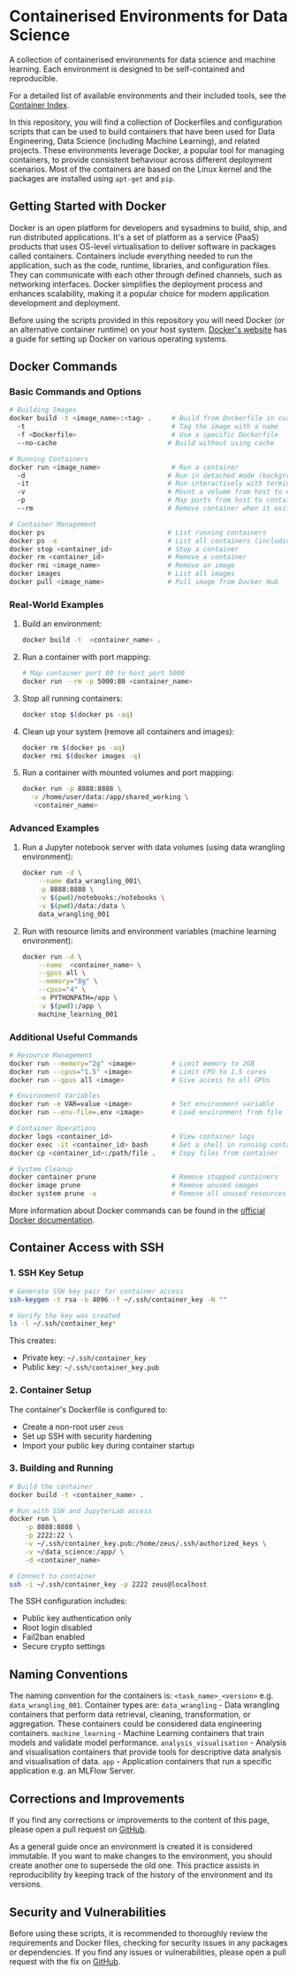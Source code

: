 # Containerised Environments for Data Science

A collection of containerised environments for data science and machine learning. Each environment is designed to be self-contained and reproducible.

For a detailed list of available environments and their included tools, see the [Container Index](container_index.md).

In this repository, you will find a collection of Dockerfiles and configuration scripts that can be used to build containers that have been used for Data Engineering, Data Science (including Machine Learning), and related projects. These environments leverage Docker, a popular tool for managing containers, to provide consistent behaviour across different deployment scenarios. Most of the containers are based on the Linux kernel and the packages are installed using `apt-get` and `pip`.



## Getting Started with Docker

Docker is an open platform for developers and sysadmins to build, ship, and run distributed applications. It's a set of platform as a service (PaaS) products that uses OS-level virtualisation to deliver software in packages called containers. Containers include everything needed to run the application, such as the code, runtime, libraries, and configuration files. They can communicate with each other through defined channels, such as networking interfaces. Docker simplifies the deployment process and enhances scalability, making it a popular choice for modern application development and deployment.

Before using the scripts provided in this repository you will need Docker (or an alternative container runtime) on your host system. [Docker's website](https://www.docker.com/get-started/) has a guide for setting up Docker on various operating systems.



## Docker Commands

### Basic Commands and Options
```bash
# Building Images
docker build -t <image_name>:<tag> .     # Build from Dockerfile in current directory
  -t                                     # Tag the image with a name
  -f <Dockerfile>                        # Use a specific Dockerfile
  --no-cache                            # Build without using cache

# Running Containers
docker run <image_name>                  # Run a container
  -d                                    # Run in detached mode (background)
  -it                                   # Run interactively with terminal
  -v                                    # Mount a volume from host to container
  -p                                    # Map ports from host to container
  --rm                                  # Remove container when it exits

# Container Management
docker ps                               # List running containers
docker ps -a                            # List all containers (including stopped)
docker stop <container_id>              # Stop a container
docker rm <container_id>                # Remove a container
docker rmi <image_name>                 # Remove an image
docker images                           # List all images
docker pull <image_name>                # Pull image from Docker Hub
```

### Real-World Examples
1. Build an environment:
   ```bash
   docker build -t  <container_name> .
   ```

2. Run a container with port mapping:
   ```bash
   # Map container port 80 to host port 5000
   docker run --rm -p 5000:80 <container_name>
   ```

3. Stop all running containers:
   ```bash
   docker stop $(docker ps -aq)
   ```

4. Clean up your system (remove all containers and images):
   ```bash
   docker rm $(docker ps -aq)
   docker rmi $(docker images -q)
   ```

5. Run a container with mounted volumes and port mapping:
   ```bash
   docker run -p 8888:8888 \
     -v /home/user/data:/app/shared_working \
      <container_name>
   ```

### Advanced Examples

1. Run a Jupyter notebook server with data volumes (using data wrangling environment):
   ```bash
   docker run -d \
       --name data_wrangling_001\
       -p 8888:8888 \
       -v $(pwd)/notebooks:/notebooks \
       -v $(pwd)/data:/data \
       data_wrangling_001
   ```

2. Run with resource limits and environment variables (machine learning environment):
   ```bash
   docker run -d \
       --name  <container_name> \
       --gpus all \
       --memory="8g" \
       --cpus="4" \
       -e PYTHONPATH=/app \
       -v $(pwd):/app \
       machine_learning_001
   ```

### Additional Useful Commands
```bash
# Resource Management
docker run --memory="2g" <image>         # Limit memory to 2GB
docker run --cpus="1.5" <image>          # Limit CPU to 1.5 cores
docker run --gpus all <image>            # Give access to all GPUs

# Environment Variables
docker run -e VAR=value <image>          # Set environment variable
docker run --env-file=.env <image>       # Load environment from file

# Container Operations
docker logs <container_id>               # View container logs
docker exec -it <container_id> bash      # Get a shell in running container
docker cp <container_id>:/path/file .    # Copy files from container

# System Cleanup
docker container prune                   # Remove stopped containers
docker image prune                       # Remove unused images
docker system prune -a                   # Remove all unused resources
```

More information about Docker commands can be found in the [official Docker documentation](https://docs.docker.com/reference/cli/docker/).



## Container Access with SSH

### 1. SSH Key Setup
```bash
# Generate SSH key pair for container access
ssh-keygen -t rsa -b 4096 -f ~/.ssh/container_key -N ""

# Verify the key was created
ls -l ~/.ssh/container_key*
```

This creates:
- Private key: `~/.ssh/container_key`
- Public key: `~/.ssh/container_key.pub`

### 2. Container Setup
The container's Dockerfile is configured to:
- Create a non-root user `zeus`
- Set up SSH with security hardening
- Import your public key during container startup

### 3. Building and Running
```bash
# Build the container
docker build -t <container_name> .

# Run with SSH and JupyterLab access
docker run \
    -p 8888:8888 \
    -p 2222:22 \
    -v ~/.ssh/container_key.pub:/home/zeus/.ssh/authorized_keys \
    -v ~/data_science:/app/ \
    -d <container_name>

# Connect to container
ssh -i ~/.ssh/container_key -p 2222 zeus@localhost
```

The SSH configuration includes:
- Public key authentication only
- Root login disabled
- Fail2ban enabled
- Secure crypto settings



## Naming Conventions
The naming convention for the containers is: `<task_name>_<version>` e.g. `data_wrangling_001`.
Container types are:
`data_wrangling` - Data wrangling containers that perform data retrieval, cleaning, transformation, or aggregation. These containers could be considered data engineering containers.
`machine_learning` - Machine Learning containers that train models and validate model performance.
`analysis_visualisation` - Analysis and visualisation containers that provide tools for descriptive data analysis and visualisation of data.
`app` - Application containers that run a specific application e.g. an MLFlow Server.



## Corrections and Improvements

If you find any corrections or improvements to the content of this page, please open a pull request on [GitHub](https://github.com/kierenAW/containerised_environments_for_data_science/pulls/).

As a general guide once an environment is created it is considered immutable. If you want to make changes to the environment, you should create another one to supersede the old one. This practice assists in reproducibility by keeping track of the history of the environment and its versions.


## Security and Vulnerabilities

Before using these scripts, it is recommended to thoroughly review the requirements and Docker files, checking for security issues in any packages or dependencies. If you find any issues or vulnerabilities, please open a pull request with the fix on [GitHub](https://github.com/kierenAW/containerised_environments_for_data_science/pulls).

